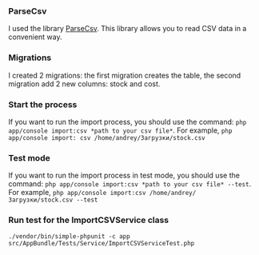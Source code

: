 ### ParseCsv ###

I used the library [ParseCsv](https://github.com/parsecsv/parsecsv-for-php#parsecsv). This library allows you to read CSV data in a convenient way. 

### Migrations ###

I created 2 migrations: the first migration creates the table, the second migration add 2 new columns: stock and cost. 

### Start the process ###

If you want to run the import process, you should use the command: `php app/console import:csv *path to your csv file*`. For example, `php app/console import: csv /home/andrey/Загрузки/stock.csv`

### Test mode ###
If you want to run the import process in test mode, you should use the command: `php app/console import:csv *path to your csv file* --test`. For example, `php app/console import:csv /home/andrey/Загрузки/stock.csv --test`

### Run test for the ImportCSVService class ###
`./vendor/bin/simple-phpunit -c app src/AppBundle/Tests/Service/ImportCSVServiceTest.php`

